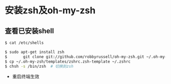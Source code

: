 # 安装zsh及oh-my-zsh
## 查看已安装shell
```bash
$ cat /etc/shells
```

```bash
$ sudo apt-get install zsh
$ 		git clone git://github.com/robbyrussell/oh-my-zsh.git ~/.oh-my-zsh $ cp ~/.zshrc ~/.zshrc.orig
$ cp ~/.oh-my-zsh/templates/zshrc.zsh-template ~/.zshrc
$ chsh -s /bin/zsh	# 切换到zsh
```
- 重启终端生效

